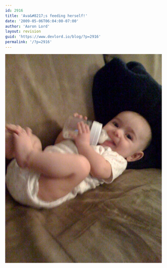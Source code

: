 ```yaml
---
id: 2916
title: 'Ava&#8217;s feeding herself!'
date: '2009-05-06T06:04:00-07:00'
author: 'Aaron Lord'
layout: revision
guid: 'https://www.devlord.io/blog/?p=2916'
permalink: '/?p=2916'
---
```


<p class="mobile-photo"><a href="/assets/img/2011/10/photo-710863.jpg"><img src="/assets/img/2011/10/photo-710863.jpg?w=225" border="0" alt="" /></a></p><div class="blogger-post-footer"><img width='1' height='1' src="/2009/05/06/avas-feeding-herself/"' /></div>